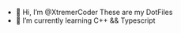 - 👋 Hi, I’m @XtremerCoder
These are my DotFiles
- 🌱 I’m currently learning C++ && Typescript

<!---
XtremerCoder/XtremerCoder is a ✨ special ✨ repository because its `README.md` (this file) appears on your GitHub profile.
You can click the Preview link to take a look at your changes.
--->
